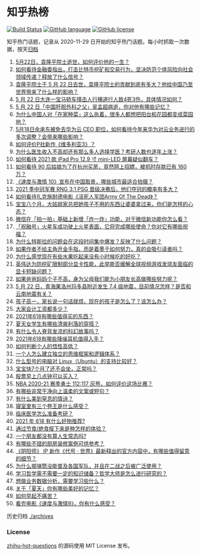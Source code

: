 # 知乎热榜
[![Build Status](https://github.com/ToWeLong/zhihu-hot-questions/workflows/CI/badge.svg)](https://github.com/ToWeLong/zhihu-hot-questions/actions)
[![GitHub language](https://img.shields.io/badge/language-golang-orange.svg)](https://golang.org/)
[![GitHub license](https://img.shields.io/github/license/ToWeLong/zhihu-hot-questions)](https://github.com/ToWeLong/zhihu-hot-questions/blob/main/LICENSE)

知乎热门话题，记录从 2020-11-29 日开始的知乎热门话题。每小时抓取一次数据，按天[归档](./archives)

<!-- BEGIN -->

1. [5月22日，袁隆平院士逝世，如何评价他的一生？](https://www.zhihu.com/question/460808291)
1. [如何看待金融委指出，打击比特币挖矿和交易行为，坚决防范个体风险向社会领域传递？释放了什么信号？](https://www.zhihu.com/question/460721703)
1. [袁隆平院士于 5 月 22 日去世，袁隆平院士的贡献到底有多大？他给中国乃至世界带来了什么样的影响？](https://www.zhihu.com/question/460812976)
1. [5 月 22 日大连一宝马轿车撞击人行横道行人致4死3伤，具体情况如何？](https://www.zhihu.com/question/460803059)
1. [5 月 22 日「中国肝胆外科之父」吴孟超病逝，你对他有哪些记忆？](https://www.zhihu.com/question/460817685)
1. [为什么中国人对「在家种菜」这么执着，很多人都想把阳台和花园都变成菜园地？](https://www.zhihu.com/question/460289845)
1. [5月18日余承东被免去华为云 CEO 职位，如何看待今年来华为对云业务进行的多次调整？会带来哪些影响？](https://www.zhihu.com/question/460199755)
1. [如何评价P社新作《维多利亚3》？](https://www.zhihu.com/question/460679693)
1. [为什么医生收入不高却还有那么多人选择学医？考研人数也逐年上涨？](https://www.zhihu.com/question/459240182)
1. [如何看待 2021 款 iPad Pro 12.9 寸 mini-LED 屏幕疑似翻车？](https://www.zhihu.com/question/460637864)
1. [如何看待 90 后姑娘为了在杭州买房，竟然网上招嫖，被抓时存款已有 160 万？](https://www.zhihu.com/question/460671555)
1. [《速度与激情 10》宣布在中国取景，哪些城市最适合拍摄？](https://www.zhihu.com/question/459923679)
1. [2021 季中冠军赛 RNG 3:1 PSG 晋级决赛后，他们夺冠的概率有多大？](https://www.zhihu.com/question/460740863)
1. [如何看待扎克施耐德电影《活死人军团Army Of The Dead》？](https://www.zhihu.com/question/460696355)
1. [宝宝八个月，大姑姐家总把她孩子不用的东西让婆婆拿过来，你们是怎样的心态？](https://www.zhihu.com/question/460493652)
1. [微信在「拍一拍」基础上新增「炸一炸」功能，对于微信新功能你怎么看？](https://www.zhihu.com/question/460330878)
1. [「祝融号」火星车成功驶上火星表面，它将完成哪些使命？你对它有哪些祝福？](https://www.zhihu.com/question/460724574)
1. [为什么特斯拉的问题会在这段时间集中爆发？反映了什么问题？](https://www.zhihu.com/question/460594922)
1. [如果作者不给主角开金手指，而是着墨于如何努力，真的会吸引读者吗？](https://www.zhihu.com/question/304134050)
1. [为什么感觉现在有些水果吃起来没有小时候吃的好吃？](https://www.zhihu.com/question/393480064)
1. [英伟达为防挖矿限制部分显卡性能，此举能否缓解全球视频游戏发烧友面临的显卡短缺问题？](https://www.zhihu.com/question/460253316)
1. [如果爸爸妈妈个子不高，身为父母我们能为小朋友长高做哪些努力呢？](https://www.zhihu.com/question/458666216)
1. [5 月 22 日，青海果洛州玛多县附近发生 7.4 级地震，目前情况怎样？是否和云南地震有关？](https://www.zhihu.com/question/460748618)
1. [孩子高一，家长说一句话就烦，现在的孩子是怎么了？该怎么办？](https://www.zhihu.com/question/446145871)
1. [大家会计工资都多少？](https://www.zhihu.com/question/392926139)
1. [2021年618有哪些值得买的东西？](https://www.zhihu.com/question/456666788)
1. [夏天女学生有哪些清爽利落的穿搭？](https://www.zhihu.com/question/395417374)
1. [有什么令人脊背发凉的科幻故事吗？](https://www.zhihu.com/question/454766708)
1. [2021年618有哪些降噪耳机值得入手？](https://www.zhihu.com/question/458875684)
1. [如何判断个人的悟性高低？](https://www.zhihu.com/question/24123447)
1. [一个人怎么建立独立的思维框架和逻辑体系？](https://www.zhihu.com/question/442047678)
1. [什么型号的电脑对 Linux（Ubuntu）的支持比较好？](https://www.zhihu.com/question/456786411)
1. [宝宝快7个月了还不会坐，正常吗？](https://www.zhihu.com/question/377558932)
1. [股票早上几点钟可以买入？](https://www.zhihu.com/question/452002677)
1. [NBA 2020-21 赛季勇士 112:117 灰熊，如何评价这场比赛？](https://www.zhihu.com/question/460759917)
1. [有哪些非常干净向上温柔的文案或短句？](https://www.zhihu.com/question/455263956)
1. [有什么美到窒息的情诗？](https://www.zhihu.com/question/440809465)
1. [寝室里有三个卷王是什么感受？](https://www.zhihu.com/question/431850162)
1. [临床医学怎么准备考研？](https://www.zhihu.com/question/454138092)
1. [2021 年 618 有什么好物推荐?](https://www.zhihu.com/question/458815399)
1. [通过节食/绝食瘦下来是种怎样的体验？](https://www.zhihu.com/question/32070733)
1. [一个朋友都没有算人生常态吗?](https://www.zhihu.com/question/460171509)
1. [有哪些不错的厨房装修案例可供参考？](https://www.zhihu.com/question/384221517)
1. [《阴阳师》 IP 新作《代号 · 世界》最新释出的官方内容中，有哪些值得留意的细节？](https://www.zhihu.com/question/459874969)
1. [为什么掷弹筒没能普及各国军队，并且在二战之后被广泛使用？](https://www.zhihu.com/question/66856793)
1. [学习哲学需不需要一定的知识储备？哲学大师是怎么进行研究的？](https://www.zhihu.com/question/460630619)
1. [想做业务数据分析，需要学习些什么？](https://www.zhihu.com/question/398710052)
1. [关于「夏天」你有哪些美好的记忆？](https://www.zhihu.com/question/459880507)
1. [如何早起不痛苦？](https://www.zhihu.com/question/459347229)
1. [看完电影《速度与激情9》，你有什么感受？](https://www.zhihu.com/question/333674020)

<!-- END -->

历史归档 [./archives](./archives)


### License
[zhihu-hot-questions](https://github.com/towelong/zhihu-hot-questions) 的源码使用 MIT License 发布。